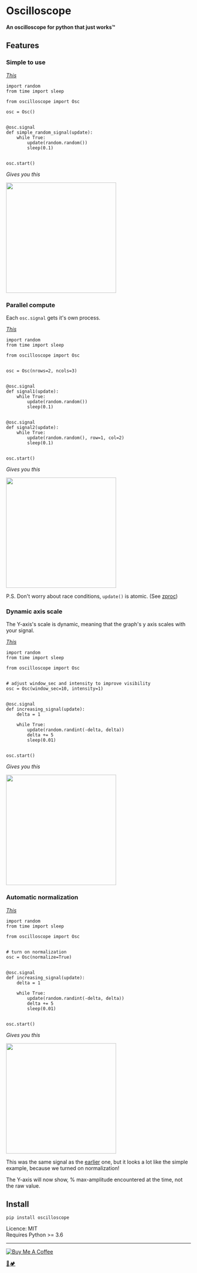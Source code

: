 # Oscilloscope
**An oscilloscope for python that just works™**

## Features

### Simple to use

[*This*](examples/simple_signal.py)
```python3
import random
from time import sleep

from oscilloscope import Osc

osc = Osc()


@osc.signal
def simple_random_signal(update):
    while True:
        update(random.random())
        sleep(0.1)


osc.start()
```
*Gives you this*

<img src="https://i.imgur.com/BMeYoXG.png" height="300" />

### Parallel compute

Each `osc.signal` gets it's own process.

[*This*](examples/parallel_signals.py)
```python3
import random
from time import sleep

from oscilloscope import Osc


osc = Osc(nrows=2, ncols=3)


@osc.signal
def signal1(update):
    while True:
        update(random.random())
        sleep(0.1)


@osc.signal
def signal2(update):
    while True:
        update(random.random(), row=1, col=2)
        sleep(0.1)


osc.start()
```
*Gives you this*

<img src="https://i.imgur.com/PPC7z4m.png" height="300" />

P.S. Don't worry about race conditions, `update()` is atomic. (See [zproc](https://github.com/pycampers/zproc))

### Dynamic axis scale

The Y-axis's scale is dynamic, meaning that the graph's y axis scales with your signal.

[*This*](examples/increasing.py)
```python3
import random
from time import sleep

from oscilloscope import Osc


# adjust window_sec and intensity to improve visibility
osc = Osc(window_sec=10, intensity=1)


@osc.signal
def increasing_signal(update):
    delta = 1

    while True:
        update(random.randint(-delta, delta))
        delta += 5
        sleep(0.01)


osc.start()
```
*Gives you this*

<img src="https://i.imgur.com/r1vHcKH.png" height="300" />

### Automatic normalization

[*This*](examples/normalized.py)
```python3
import random
from time import sleep

from oscilloscope import Osc


# turn on normalization
osc = Osc(normalize=True)


@osc.signal
def increasing_signal(update):
    delta = 1

    while True:
        update(random.randint(-delta, delta))
        delta += 5
        sleep(0.01)


osc.start()
```
*Gives you this*

<img src="https://i.imgur.com/Dlve8rJ.png" height="300" />

This was the same signal as the [earlier](#automatic-normalization) one, 
but it looks a lot like the simple example, because we turned on normalization! 

The Y-axis will now show, % max-amplitude encountered at the time, not the raw value.


## Install


`pip install oscilloscope`

Licence: MIT<br>
Requires Python >= 3.6

---

<a href="https://www.buymeacoffee.com/u75YezVri" target="_blank"><img src="https://www.buymeacoffee.com/assets/img/custom_images/black_img.png" alt="Buy Me A Coffee" style="height: auto !important;width: auto !important;" ></a>

[🐍🏕️](http://www.pycampers.com/)
